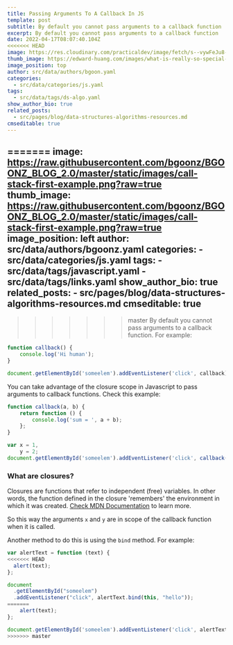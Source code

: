 ```yaml
---
title: Passing Arguments To A Callback In JS
template: post
subtitle: By default you cannot pass arguments to a callback function
excerpt: By default you cannot pass arguments to a callback function
date: 2022-04-17T08:07:40.104Z
<<<<<<< HEAD
image: https://res.cloudinary.com/practicaldev/image/fetch/s--vywFeJu8--/c_limit%2Cf_auto%2Cfl_progressive%2Cq_auto%2Cw_880/https://dev-to-uploads.s3.amazonaws.com/uploads/articles/6qb16au0n94gdzsi72uf.png
thumb_image: https://edward-huang.com/images/what-is-really-so-special-about-javascript-closure-/Closure%20JS.png
image_position: top
author: src/data/authors/bgoon.yaml
categories:
  - src/data/categories/js.yaml
tags:
  - src/data/tags/ds-algo.yaml
show_author_bio: true
related_posts:
  - src/pages/blog/data-structures-algorithms-resources.md
cmseditable: true
---
```

=======
image: https://raw.githubusercontent.com/bgoonz/BGOONZ_BLOG_2.0/master/static/images/call-stack-first-example.png?raw=true
thumb_image: https://raw.githubusercontent.com/bgoonz/BGOONZ_BLOG_2.0/master/static/images/call-stack-first-example.png?raw=true
image_position: left
author: src/data/authors/bgoonz.yaml
categories:
    - src/data/categories/js.yaml
tags:
    - src/data/tags/javascript.yaml
    - src/data/tags/links.yaml
show_author_bio: true
related_posts:
    - src/pages/blog/data-structures-algorithms-resources.md
cmseditable: true
---

>>>>>>> master
By default you cannot pass arguments to a callback function. For example:

```js
function callback() {
    console.log('Hi human');
}

document.getElementById('someelem').addEventListener('click', callback);
```

You can take advantage of the closure scope in Javascript to pass arguments to callback functions. Check this example:

```js
function callback(a, b) {
    return function () {
        console.log('sum = ', a + b);
    };
}

var x = 1,
    y = 2;
document.getElementById('someelem').addEventListener('click', callback(x, y));
```

### What are closures?

Closures are functions that refer to independent (free) variables. In other words, the function defined in the closure 'remembers' the environment in which it was created. [Check MDN Documentation](https://developer.mozilla.org/en-US/docs/Web/JavaScript/Closures) to learn more.

So this way the arguments `x` and `y` are in scope of the callback function when it is called.

Another method to do this is using the `bind` method. For example:

```js
var alertText = function (text) {
<<<<<<< HEAD
  alert(text);
};

document
  .getElementById("someelem")
  .addEventListener("click", alertText.bind(this, "hello"));
=======
    alert(text);
};

document.getElementById('someelem').addEventListener('click', alertText.bind(this, 'hello'));
>>>>>>> master
```
